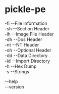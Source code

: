 # pickle-pe

-fi --File Information  
-sh --Section Header  
-ih --Image File Header  
-dh --Dos Header  
-nt --NT Header  
-oh --Optional Header  
-dd --Data Directory  
-id --Import Directory  
-h --Hex Dump  
-s --Strings  

--help  
--version

